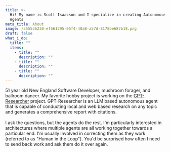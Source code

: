 ```yaml
---
title: >-
  Hi! My name is Scott Isaacson and I specialize in creating Autonomous AI
  Agents
meta_title: About
image: /355536230-ef561295-05f4-40a8-a57d-8178be687b18.png
draft: false
what_i_do:
  title: ""
  items:
    - title: ""
      description: ""
    - title: ""
      description: ""
    - title: ""
      description: ""
---
```


51 year old New England Software Developer, mushroom forager, and ballroom dancer. My favorite hobby project is working on the [GPT-Researcher](https://gptr.dev) project. GPT-Researcher is an LLM based autonomous agent that is capable of conducting local and web based research on any topic and generates a comprehensive report with citations.\
\
I ask the questions, but the agents do the rest. I'm particularly interested in architectures where multiple agents are all working together towards a particular end. I'm usually involved in correcting them as they work (referred to as "Human in the Loop"). You'd be surprised how often I need to send back work and ask them do it over again.
